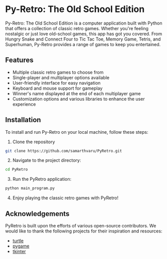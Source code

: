 
# Py-Retro: The Old School Edition

Py-Retro: The Old School Edition is a computer application built with Python that offers a collection of classic retro games. Whether you're feeling nostalgic or just love old-school games, this app has got you covered. From Hungry Snake and Connect Four to Tic Tac Toe, Memory Game, Tetris, and Superhuman, Py-Retro provides a range of games to keep you entertained.



## Features

- Multiple classic retro games to choose from
- Single-player and multiplayer options available
- User-friendly interface for easy navigation
- Keyboard and mouse support for gameplay
- Winner's name displayed at the end of each multiplayer game
- Customization options and various libraries to enhance the user experience


## Installation

To install and run Py-Retro on your local machine, follow these steps:


1. Clone the repository
```bash
git clone https://github.com/samarthvaru/PyRetro.git
```

2. Navigate to the project directory:
```bash
cd PyRetro
```

3. Run the PyRetro application:
```bash
python main_program.py
```

4. Enjoy playing the classic retro games with PyRetro!



    
## Acknowledgements

PyRetro is built upon the efforts of various open-source contributors. We would like to thank the following projects for their inspiration and resources:

 - [turtle](https://docs.python.org/3/library/turtle.html)
 - [pygame](https://www.pygame.org/)
 - [tkinter](https://docs.python.org/3/library/tkinter.html)

